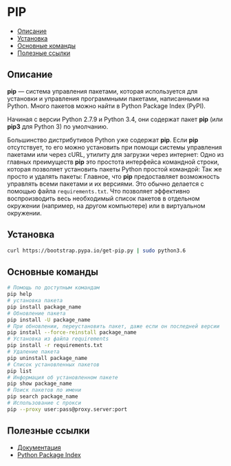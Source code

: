 # PIP

- [Описание](#описание)
- [Установка](#установка)
- [Основные команды](#основные-команды)
- [Полезные ссылки](#полезные-ссылки)

## Описание

**pip** —  система управления пакетами, которая используется для установки и управления программными пакетами, написанными на  Python. Много пакетов можно найти в Python Package Index (PyPI).

Начиная с версии Python 2.7.9 и Python 3.4, они содержат пакет  **pip**  (или **pip3** для Python 3) по умолчанию.

Большинство дистрибутивов Python уже содержат **pip**. Если **pip** отсутствует, то его можно установить при помощи системы управления пакетами или через cURL, утилиту для загрузки через интернет: Одно из главных преимуществ **pip** это простота интерфейса командной строки, которая позволяет установить пакеты Python простой командой: Так же просто и удалять пакеты: Главное, что **pip** предоставляет возможность управлять всеми пакетами и их версиями. Это обычно делается с помощью файла `requirements.txt`. Что позволяет эффективно воспроизводить весь необходимый список пакетов в отдельном окружении (например, на другом компьютере) или в виртуальном окружении.



## Установка

```bash
curl https://bootstrap.pypa.io/get-pip.py | sudo python3.6
```



## Основные команды

```bash
# Помощь по доступным командам
pip help
# установка пакета
pip install package_name
# Обновление пакета
pip install -U package_name
# При обновлении, переустановить пакет, даже если он последней версии
pip install --force-reinstall package_name
# Установка из файла requirements
pip install -r requirements.txt
# Удаление пакета
pip uninstall package_name
# Список установленных пакетов
pip list
# Информация об установленном пакете
pip show package_name
# Поиск пакетов по имени
pip search package_name
# Использование с прокси
pip --proxy user:pass@proxy.server:port
```



## Полезные ссылки

- [Документация](https://pip.pypa.io/en/stable/)
- [Python Package Index](https://pypi.org/)